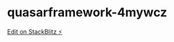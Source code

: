# quasarframework-4mywcz

[Edit on StackBlitz ⚡️](https://stackblitz.com/edit/quasarframework-4mywcz)